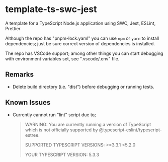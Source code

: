 # template-ts-swc-jest

A template for a TypeScript Node.js application using SWC, Jest, ESLint, Prettier

Although the repo has "pnpm-lock.yaml" you can use `npm` or `yarn` to install
dependencies; just be sure correct version of dependencies is installed.

The repo has VSCode support; among other things you can start debugging with
environment variables set, see ".vscode/.env" file.

## Remarks

* Delete build directory (i.e. "dist") before debugging or running tests.

## Known Issues

* Currently cannot run "lint" script due to;
  > WARNING: You are currently running a version of TypeScript which is not officially supported by @typescript-eslint/typescript-estree.
  >
  > SUPPORTED TYPESCRIPT VERSIONS: >=3.3.1 <5.2.0
  >
  > YOUR TYPESCRIPT VERSION: 5.3.3
